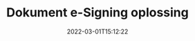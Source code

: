---
############################# Static ############################
layout: "product"
date: 2022-03-01T15:12:22
draft: false
#operation: 
#signaturetype: 
#fileformat: 
#productName: Java
lang: af
#productCode: java
#otherformats: 
#breadcrumb: Put  signature on  for Java
product: "Signature"
product_tag: "signature"

############################# Head ############################
head_title: ".NET, Java, Wolk API's en Aanlyn Dokument Handtekening Apps"
head_description: "Kry alles-in-een dokument e-handtekening oplossing vir .NET, Java en wolk-gebaseerde toepassings. Teken algemene dokumentformate aanlyn met 'n eenvoudige sleep-en-losfunksie"

############################# Header ############################
title: "Dokument e-Signing oplossing"
description: "Teken digitale dokumente en beelde op enige platform deur ons buigsame API's en toepassingsgebaseerde oplossings vir programmeerders en eindgebruikers te gebruik."

############################# APIs ###############################
apis:
  enable: true

  api:
    # api loop
    - title: "GroupDocs.Signature High Code API's sluit in"
      link: "/signature/"
      label: "Bekyk alle hoë kode API's"
      api_product:
        # api_product loop
        - link: "/signature/net/"
          img_alt: "GroupDocs.Signature for .NET"
          image: "https://www.groupdocs.cloud/templates/groupdocs/images/product-logos/groupdocs-signature-net.png"
          product: "GroupDocs.Signature for"
          platform: ".NET"
          content: "Native .NET API om gewildste digitale handtekeningtipes by Microsoft Office, PDF, beelde en verskeie ander formate in .NET-toepassings by te voeg, te soek en te verifieer."

        # api_product loop
        - link: "/signature/java/"
          img_alt: "GroupDocs.Signature for Java"
          image: "https://www.groupdocs.cloud/templates/groupdocs/images/product-logos/groupdocs-signature-java.png"
          product: "GroupDocs.Signature for"
          platform: "Java"
          content: "Bemagtig Java-toepassings met eSignature-vermoëns om 'n wye reeks dokumente en beelde digitaal te onderteken op enige bedryfstelsel met JDK geïnstalleer."

    # api loop
    - title: "GroupDocs.Signature Lae Kode API's sluit in"
      link: "https://products.groupdocs.cloud/signature"
      label: "Bekyk alle lae kode API's"
      api_product:
        # api_product loop
        - link: "https://products.groupdocs.cloud/signature/curl"
          img_alt: "GroupDocs.Signature Cloud for cURL"
          image: "https://www.groupdocs.cloud/templates/groupdocscloud/images/sdk/272x272/groupdocs_signature-for-curl.png"
          product: "GroupDocs.Signature"
          platform: "Cloud for cURL"
          content: "Werk met cURL RESTful document signature API om verskillende handtekeningtipes in alle gewilde dokumentformate by te voeg en te manipuleer, insluitend PDF, Word, Excel en beelde."

        # api_product loop
        - link: "https://products.groupdocs.cloud/signature/net"
          img_alt: "GroupDocs.Signature Cloud SDK for .NET"
          image: "https://www.groupdocs.cloud/templates/groupdocscloud/images/sdk/272x272/groupdocs_signature-for-net.png"
          product: "GroupDocs.Signature"
          platform: "Cloud SDK for .NET"
          content: "Gebruik e-handtekening RESTful API maklik met .NET SDK om digitale handtekening in 'n aantal dokumentformate binne .NET-toepassings te bestuur."

        # api_product loop
        - link: "https://products.groupdocs.cloud/signature/java"
          img_alt: "GroupDocs.Signature Cloud SDK for Java"
          image: "https://www.groupdocs.cloud/templates/groupdocscloud/images/sdk/272x272/groupdocs_signature-for-java.png"
          product: "GroupDocs.Signature"
          platform: "Cloud SDK for Java"
          content: "Implementeer gevorderde dokumentondertekeningkenmerke in jou java-toepassings met spesiaal ontwerpte dokumenthandtekening-SDK vir Java."

    # api loop
    - title: "GroupDocs.Signature Geen kode-toepassings sluit in nie"
      link: "https://products.groupdocs.app/signature"
      label: "Bekyk Alle No Code Apps"
      api_product:
        # api_product loop
        - link: "https://products.groupdocs.app/signature/total"
          img_alt: "GroupDocs.Signature Total"
          image: "https://www.aspose.cloud/templates/asposeapp/images/products/logo/aspose_signature-app.png"
          product: "GroupDocs.Signature"
          platform: "Total"
          content: "Teken Microsoft Word-, Excel-, PowerPoint-, Visio- en PDF-lêers met teks, beeld, strepieskode of QR-kode."

        # api_product loop
        - link: "https://products.groupdocs.app/signature/docx"
          img_alt: "GroupDocs.Signature DOCX"
          image: "https://www.aspose.cloud/templates/groupdocsapp/images/products/logo/groupdocs_words-app.png"
          product: "GroupDocs.Signature"
          platform: "DOCX"
          content: "Teken Word-dokumente digitaal aanlyn direk vanaf jou blaaier gratis."

        # api_product loop
        - link: "https://products.groupdocs.app/signature/pdf"
          img_alt: "GroupDocs.Signature PDF"
          image: "https://www.aspose.cloud/templates/groupdocsapp/images/products/logo/groupdocs_pdf-app.png"
          product: "GroupDocs.Signature"
          platform: "PDF"
          content: "e-Sign PDF-lêers met teks, beeld of strepieskode van binne enige webblaaier."

############################# Back to top ###############################
back_to_top:
  enable: true
---